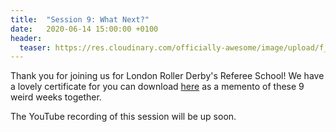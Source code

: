 ```yaml
---
title:  "Session 9: What Next?"
date:   2020-06-14 15:00:00 +0100
header:
  teaser: https://res.cloudinary.com/officially-awesome/image/upload/f_auto,q_auto,c_scale,w_600/officially-awesome/screenshots/ref-school-session-9_hk6cpm.png
---
```

<!-- more -->

Thank you for joining us for London Roller Derby's Referee School! We have a lovely certificate for you can download [here](/certificate/) as a memento of these 9 weird weeks together.

The YouTube recording of this session will be up soon.
